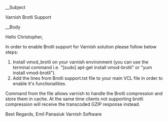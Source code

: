__Subject

Varnish Brotli Support

__Body

Hello Christopher,

In order to enable Brotli support for Varnish solution please follow below steps:

1. Install vmod_brotli on your varnish environment (you can use the terminal command i.e. "[sudo] apt-get install vmod-brotli" or "yum install vmod-brotli").
2. Add the lines from Brotli support.txt file to your main VCL file in order to enable it's functionalities.

Command from the file allows varnish to handle the Brotli compression and store them in cache. At the same time clients not supporting brotli compression will receive the transcoded GZIP response instead.

Best Regards,
Emil Panasiuk
Varnish Software
